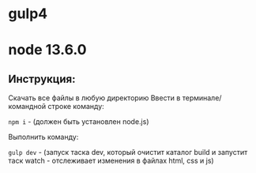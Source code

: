 # gulp4
# node 13.6.0

## Инструкция:

Скачать все файлы в любую директорию
Ввести в терминале/командной строке команду: 

`npm i`  - (должен быть установлен node.js)

Выполнить команду:

`gulp dev` -  (запуск таска dev, который очистит каталог build и запустит таск watch - отслеживает изменения в файлах html, css и js)

